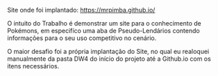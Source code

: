 Site onde foi implantado: https://mrpimba.github.io/

O intuito do Trabalho é demonstrar um site para o conhecimento de Pokémons, em especifíco uma aba de Pseudo-Lendários contendo informações para o seu uso competitivo no cenário.

O maior desafio foi a própria implantação do Site, no qual eu realoquei manualmente da pasta DW4 do início do projeto até a Github.io com os itens necessários.  
